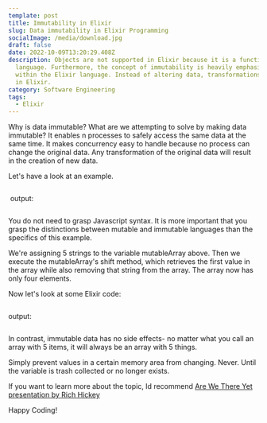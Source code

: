 ```yaml
---
template: post
title: Immutability in Elixir
slug: Data immutability in Elixir Programming
socialImage: /media/download.jpg
draft: false
date: 2022-10-09T13:20:29.408Z
description: Objects are not supported in Elixir because it is a functional
  language. Furthermore, the concept of immutability is heavily emphasized
  within the Elixir language. Instead of altering data, transformations are used
  in Elixir.
category: Software Engineering
tags:
  - Elixir
---
```

Why is data immutable? What are we attempting to solve by making data immutable? It enables n processes to safely access the same data at the same time. It makes concurrency easy to handle because no process can change the original data. Any transformation of the original data will result in the creation of new data.

Let's have a look at an example.

```

```

 output:

```

```

You do not need to grasp Javascript syntax. It is more important that you grasp the distinctions between mutable and immutable languages than the specifics of this example.

We're assigning 5 strings to the variable mutableArray above. Then we execute the mutableArray's shift method, which retrieves the first value in the array while also removing that string from the array. The array now has only four elements.

Now let's look at some Elixir code:

```

```

o﻿utput:

```

```

In contrast, immutable data has no side effects- no matter what you call an array with 5 items, it will always be an array with 5 things.

Simply prevent values in a certain memory area from changing. Never. Until the variable is trash collected or no longer exists.

If you want to learn more about the topic, Id recommend [Are We There Yet presentation by Rich Hickey](https://youtu.be/ScEPu1cs4l0)

Happy Coding!